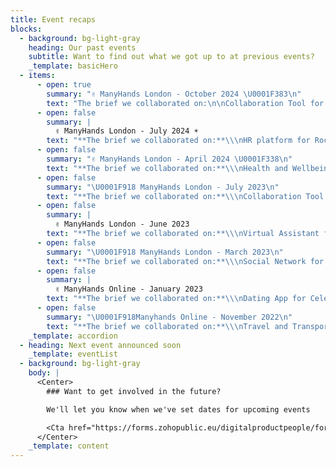 ```yaml
---
title: Event recaps
blocks:
  - background: bg-light-gray
    heading: Our past events
    subtitle: Want to find out what we got up to at previous events?
    _template: basicHero
  - items:
      - open: true
        summary: "✌️ ManyHands London - October 2024 \U0001F383\n"
        text: "The brief we collaborated on:\n\nCollaboration Tool for Movie Villains \U0001F608\n\nAttended by product pros from:\n\nTesco, Carwow, Moneybox, Flagstone, TransferGo, Trimble, and Diversio. \U0001F929\n\n[View the full recap](https://wearemanyhands.com/recap-october-2024)\n"
      - open: false
        summary: |
          ✌️ ManyHands London - July 2024 ☀️
        text: "**The brief we collaborated on:**\\\nHR platform for Rockstars \U0001F3B8\U0001F918\n\n**Attended by product pros from:**\\\nTwilio, British Heart Foundation, Lendable, Worldpay, So Energy, Dentsu, Pinnacle Pet Group, Pinpoint, Department for Business and Trade, DataArt, Efficio, Intercom, Planet A, Liberty Specialty Markets, Deloitte, ZenEducate, Mott MacDonald, Centrica, American Express, and more. \U0001F929\n\n[View the full recap](https://wearemanyhands.com/recap-july-2024 \"View the recap\")\n"
      - open: false
        summary: "✌️ ManyHands London - April 2024 \U0001F338\n"
        text: "**The brief we collaborated on:**\\\nHealth and Wellbeing for Clowns. \U0001F3AA\\\n\\\n**Attended by product pros from:**\\\nImperial College London, EY, Juniper, Thymia, Unify Giving, UNTIL, Ascential, BVNK, CrossTech, Silverbird, AZA Finance, Veritas Prime, Third Space Learning, and more. \U0001F929\n\n[View the full recap](https://wearemanyhands.com/recap-april-2024 \"View the recap\")\n"
      - open: false
        summary: "\U0001F918 ManyHands London - July 2023\n"
        text: "**The brief we collaborated on:**\\\nCollaboration Tool for Superheroes. \U0001F9B8\n\n**Attended by product pros from:**\\\nCanva, Tembo, Bandwidth, ANNA Money, Century Tech, BVNK, Kroo Bank, Flagstone, MyTutor, Simpplr, Beyondly, DTI, Evident Software, and more. \U0001F929\n"
      - open: false
        summary: |
          ✌️ ManyHands London - June 2023
        text: "**The brief we collaborated on:**\\\nVirtual Assistant for Kids. \U0001F467\\\n\\\n**Attended by product pros from:**\\\nNatWest Rooster Money, Chip, Tide, YouGov, Perkbox, So Energy, SeedLegals, Tembo Money, Countingup, CrossTech, XO Life, Abundance Investment, Cytora, Vizlib, and more. \U0001F929\n\n[View the full recap](https://wearemanyhands.com/recap-june-2023 \"View the recap\")\n"
      - open: false
        summary: "\U0001F918 ManyHands London - March 2023\n"
        text: "**The brief we collaborated on:**\\\nSocial Network for World Leaders. \U0001F30E\\\n\\\n**Attended by product pros from:**\\\nChip, Capital on Tap, TrueLayer, Citigroup, Perlego, CezanneHR, Stint, Truv, Tide, Dynamo Analytics, Ocado Technology, Singletrack, Third Space Learning, and more. \U0001F929\n\n[View the full recap](https://wearemanyhands.com/recap-march-2023 \"View the recap\")\n"
      - open: false
        summary: |
          ✌️ ManyHands Online - January 2023
        text: "**The brief we collaborated on:**\\\nDating App for Celebrities. \U0001F469‍❤️‍\U0001F48B‍\U0001F468\n\n**Attended by product pros from:**\\\nThe Guardian, TrueLayer, Perlego, Seeds, Harbr, Astrato Analytics, Kapwing, Bloomreach, Bank of Kigali, and more. \U0001F929\n"
      - open: false
        summary: "\U0001F918Manyhands Online - November 2022\n"
        text: "**The brief we collaborated on:**\\\nTravel and Transport for Secret Agents.\U0001F575️\n\n**Attended by product pros from:**\\\nSquarespace, Shopify, Ocado Technology, Tembo Money, Tiller Technologies, Fenestra, Xceptor, and more. \U0001F929\n"
    _template: accordion
  - heading: Next event announced soon
    _template: eventList
  - background: bg-light-gray
    body: |
      <Center>
        ### Want to get involved in the future?

        We'll let you know when we've set dates for upcoming events

        <Cta href="https://forms.zohopublic.eu/digitalproductpeople/form/MHForm/formperma/GcWttUF7XjsnjK31wvy_ot1wFtIMeLPo1Dzgpd06DZA" text="Join the list" />
      </Center>
    _template: content
---
```


